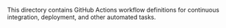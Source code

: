 This directory contains GitHub Actions workflow definitions for continuous integration, deployment, and other automated tasks.